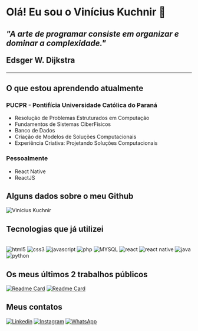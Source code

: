# Olá! Eu sou o Vinícius Kuchnir 👋

<h2><i>"A arte de programar consiste em organizar e dominar a complexidade."</i>
<p style="font-weight: bold">Edsger W. Dijkstra</p>
</h2>

<hr>
 
<h2 style='font-weight: bold'>O que estou aprendendo atualmente</h2>


<h3 style='font-weight: bold'>PUCPR - Pontifícia Universidade Católica do Paraná</h3>
<ul>
    <li>Resolução de Problemas Estruturados em Computação</li>
    <li>Fundamentos de Sistemas CiberFísicos</li>
    <li>Banco de Dados</li>
    <li>Criação de Modelos de Soluções Computacionais</li>
    <li>Experiência Criativa: Projetando Soluções Computacionais</li>
</ul>

<h3 style='font-weight: bold'>Pessoalmente</h3>
<ul>
    <li>React Native</li>
    <li>ReactJS</li>
</ul>

<h2 style='font-weight: bold'>Alguns dados sobre o meu Github</h2>

![Vinícius Kuchnir](https://github-readme-stats.vercel.app/api?username=ViniciusKuchnir&show_icons=true&theme=dark)

<h2 style='font-weight: bold'>Tecnologias que já utilizei</h2>

<div style='display: inline_block'><br/>
    <img aling='center' alt='html5' src='https://img.shields.io/badge/HTML5-E34F26?style=for-the-badge&logo=html5&logoColor=white' />
    <img aling='center' alt='css3' src='https://img.shields.io/badge/CSS3-1572B6?style=for-the-badge&logo=css3&logoColor=white' />
    <img aling='center' alt='javascript' src='https://img.shields.io/badge/JavaScript-F7DF1E?style=for-the-badge&logo=javascript&logoColor=black' />
    <img aling='center' alt='php' src='https://img.shields.io/badge/PHP-777BB4?style=for-the-badge&logo=php&logoColor=white' />
    <img aling='center' alt='MYSQL' src='https://img.shields.io/badge/MySQL-005C84?style=for-the-badge&logo=mysql&logoColor=white' />
    <img aling='center' alt='react' src='https://img.shields.io/badge/React-20232A?style=for-the-badge&logo=react&logoColor=61DAFB' />
    <img aling='center' alt='react native' src='https://img.shields.io/badge/React_Native-20232A?style=for-the-badge&logo=react&logoColor=61DAFB' />
    <img aling='center' alt='java' src='https://img.shields.io/badge/Java-ED8B00?style=for-the-badge&logo=java&logoColor=white' />
    <img aling='center' alt='python' src='https://img.shields.io/badge/Python-3776AB?style=for-the-badge&logo=python&logoColor=white' />
</div>

<h2 style='font-weight: bold'>Os meus últimos 2 trabalhos públicos</h2>

<div style='display: inline_block'>
    
[![Readme Card](https://github-readme-stats.vercel.app/api/pin/?username=ViniciusKuchnir&repo=Encomenda)](https://github.com/ViniciusKuchnir/Encomenda)
[![Readme Card](https://github-readme-stats.vercel.app/api/pin/?username=ViniciusKuchnir&repo=Kifila)](https://github.com/ViniciusKuchnir/Kifila)

</div>

<h2 style='font-weight: bold'>Meus contatos</h2>

[![Linkedin](https://img.shields.io/badge/LinkedIn-0077B5?style=for-the-badge&logo=linkedin&logoColor=white)](https://www.linkedin.com/in/viniciuskuchnir/)
[![Instagram](https://img.shields.io/badge/Instagram-E4405F?style=for-the-badge&logo=instagram&logoColor=white)](https://www.instagram.com/invites/contact/?i=17atzetnge662&utm_content=cm55ouf)
[![WhatsApp](https://img.shields.io/badge/WhatsApp-25D366?style=for-the-badge&logo=whatsapp&logoColor=white)](https://wa.me/5541920005277)






